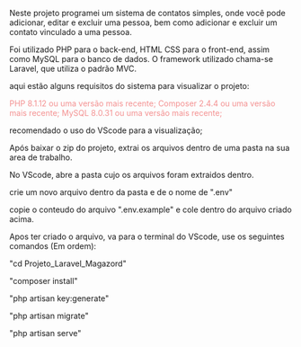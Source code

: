 Neste projeto programei um sistema de contatos simples, onde você pode adicionar, editar e excluir uma pessoa, bem como adicionar e excluir um contato vinculado a uma pessoa.

Foi utilizado PHP para o back-end, HTML CSS para o front-end, assim como MySQL para o banco de dados.
O framework utilizado chama-se Laravel, que utiliza o padrão MVC.

aqui estão alguns requisitos do sistema para visualizar o projeto:

<p style="color:#F49191"> PHP 8.1.12 ou uma versão mais recente;
Composer 2.4.4 ou uma versão mais recente;
MySQL 8.0.31 ou uma versão mais recente;
</p>
recomendado o uso do VScode para a visualização;

Após baixar o zip do projeto, extrai os arquivos dentro de uma pasta na sua area de trabalho.

No VScode, abre a pasta cujo os arquivos foram extraidos dentro.

crie um novo arquivo dentro da pasta e de o nome de ".env"

copie o conteudo do arquivo ".env.example" e cole dentro do arquivo criado acima. 

Apos ter criado o arquivo, va para o terminal do VScode, use os seguintes comandos (Em ordem):

"cd Projeto_Laravel_Magazord"

"composer install"

"php artisan key:generate"

"php artisan migrate"

"php artisan serve"
